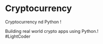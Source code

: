 # Cryptocurrency
Cryptocurrency nd Python !

Building real world crypto apps using Python.!
</br> #LightCoder
